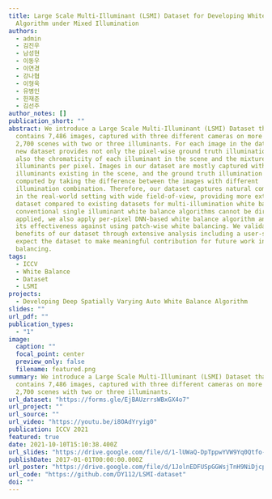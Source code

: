 ```yaml
---
title: Large Scale Multi-Illuminant (LSMI) Dataset for Developing White Balance
  Algorithm under Mixed Illumination
authors:
  - admin
  - 김진우
  - 남성현
  - 이동우
  - 이연경
  - 강나협
  - 이형욱
  - 유병인
  - 한재준
  - 김선주
author_notes: []
publication_short: ""
abstract: We introduce a Large Scale Multi-Illuminant (LSMI) Dataset that
  contains 7,486 images, captured with three different cameras on more than
  2,700 scenes with two or three illuminants. For each image in the dataset, the
  new dataset provides not only the pixel-wise ground truth illumination but
  also the chromaticity of each illuminant in the scene and the mixture ratio of
  illuminants per pixel. Images in our dataset are mostly captured with
  illuminants existing in the scene, and the ground truth illumination is
  computed by taking the difference between the images with different
  illumination combination. Therefore, our dataset captures natural composition
  in the real-world setting with wide field-of-view, providing more extensive
  dataset compared to existing datasets for multi-illumination white balance. As
  conventional single illuminant white balance algorithms cannot be directly
  applied, we also apply per-pixel DNN-based white balance algorithm and show
  its effectiveness against using patch-wise white balancing. We validate the
  benefits of our dataset through extensive analysis including a user-study, and
  expect the dataset to make meaningful contribution for future work in white
  balancing.
tags:
  - ICCV
  - White Balance
  - Dataset
  - LSMI
projects:
  - Developing Deep Spatially Varying Auto White Balance Algorithm
slides: ""
url_pdf: ""
publication_types:
  - "1"
image:
  caption: ""
  focal_point: center
  preview_only: false
  filename: featured.png
summary: We introduce a Large Scale Multi-Illuminant (LSMI) Dataset that
  contains 7,486 images, captured with three different cameras on more than
  2,700 scenes with two or three illuminants.
url_dataset: "https://forms.gle/EjBAUzrrsWBxGX4o7"
url_project: ""
url_source: ""
url_video: "https://youtu.be/i8OAdYryig0"
publication: ICCV 2021
featured: true
date: 2021-10-10T15:10:38.400Z
url_slides: "https://drive.google.com/file/d/1-lUWaQ-DpTppwYVW9Yq0Qtfo-zlaZ2mO/view?usp=sharing"
publishDate: 2017-01-01T00:00:00.000Z
url_poster: "https://drive.google.com/file/d/1JolnEDFUSpGGWsjTnH9NiDjcpvPOdqdB/view?usp=sharing"
url_code: "https://github.com/DY112/LSMI-dataset"
doi: ""
---
```

